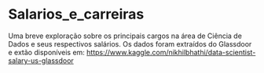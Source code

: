 # Salarios_e_carreiras
Uma breve exploração sobre os principais cargos na área de Ciência de Dados e seus respectivos salários.
Os dados foram extraídos do Glassdoor e extão disponíveis em: https://www.kaggle.com/nikhilbhathi/data-scientist-salary-us-glassdoor
